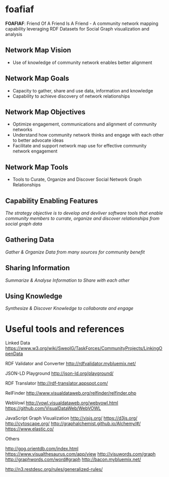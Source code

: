 # foafiaf
__FOAFIAF__: Friend Of A Friend Is A Friend - A community network mapping capability leveraging RDF Datasets for Social Graph visualization and analysis


## Network Map Vision
* Use of knowledge of community network enables better alignment 

## Network Map Goals
* Capacity to gather, share and use data, information and knowledge
* Capability to achieve discovery of network relationships

## Network Map Objectives
* Optimize engagement, communications and alignment of community networks
* Understand how community network thinks and engage with each other to better advocate ideas
* Facilitate and support network map use for effective community network  engagement

## Network Map Tools
* Tools to Curate, Organize and Discover Social Network Graph Relationships

## Capability Enabling Features
_The strategy objective is to develop and devliver software tools that enable community members to currate, organize and discover relationships from social graph data_

## Gathering Data
_Gather & Organize Data from many sources for community benefit_

## Sharing Information
_Summarize & Analyse Information to Share with each other_

## Using Knowledge
_Synthesize & Discover Knowledge to collaborate and engage_



# Useful tools and references

Linked Data
https://www.w3.org/wiki/SweoIG/TaskForces/CommunityProjects/LinkingOpenData

RDF Validator and Converter
http://rdfvalidator.mybluemix.net/

JSON-LD Playground
http://json-ld.org/playground/

RDF Translator
http://rdf-translator.appspot.com/

RelFinder
http://www.visualdataweb.org/relfinder/relfinder.php

WebVowl
http://vowl.visualdataweb.org/webvowl.html
https://github.com/VisualDataWeb/WebVOWL

JavaScript Graph Visualization
http://visjs.org/
https://d3js.org/
http://cytoscape.org/
http://graphalchemist.github.io/Alchemy/#/
https://www.elastic.co/

Others

http://gog.orientdb.com/index.html
https://www.visualthesaurus.com/app/view
http://visuwords.com/graph
http://graphwords.com/word#graph
http://bacon.mybluemix.net/

http://n3.restdesc.org/rules/generalized-rules/
